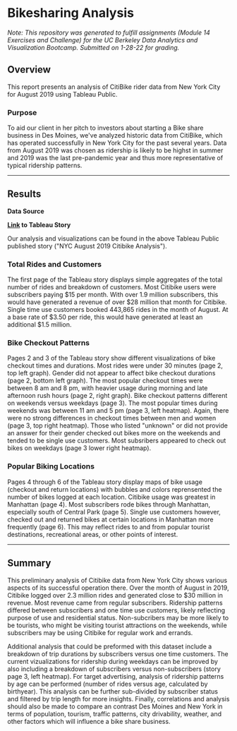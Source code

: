 # Bikesharing Analysis

*Note: This repository was generated to fulfill assignments (Module 14 Exercises and Challenge) for the UC Berkeley Data Analytics and Visualization Bootcamp. Submitted on 1-28-22 for grading.*


## Overview
This report presents an analysis of CitiBike rider data from New York City for August 2019 using Tableau Public. 

### Purpose
To aid our client in her pitch to investors about starting a Bike share business in Des Moines, we've analyzed historic data from CitiBike, which has operated successfully in New York City for the past several years. Data from August 2019 was chosen as ridership is likely to be highst in summer and 2019 was the last pre-pandemic year and thus more representative of typical ridership patterns. 

---
## Results

**Data Source**



**[Link](https://public.tableau.com/app/profile/cindy.lai7570/viz/Module14ChallengeUCBDataBootcamp/NYCAugust2019CitibikeAnalysis?publish=yes) to Tableau Story**


Our analysis and visualizations can be found in the above Tableau Public published story ("NYC August 2019 Citibike Analysis").



### Total Rides and Customers
The first page of the Tableau story displays simple aggregates of the total number of rides and breakdown of customers. Most Citibike users were subscribers paying $15 per month. With over 1.9 million subscribers, this would have generated a revenue of over $28 million that month for Citibike. Single time use customers booked 443,865 rides in the month of August. At a base rate of $3.50 per ride, this would have generated at least an additional $1.5 million. 


### Bike Checkout Patterns
Pages 2 and 3 of the Tableau story show different visualizations of bike checkout times and durations. Most rides were under 30 minutes (page 2, top left graph). Gender did not appear to affect bike checkout durations (page 2, bottom left graph). The most popular checkout times were between 8 am and 8 pm, with heavier usage during morning and late afternoon rush hours (page 2, right graph). Bike checkout patterns different on weekends versus weekdays (page 3). The most popular times during weekends was between 11 am and 5 pm (page 3, left heatmap). Again, there were no strong differences in checkout times between men and women (page 3, top right heatmap). Those who listed "unknown" or did not provide an answer for their gender checked out bikes more on the weekends and tended to be single use customers. Most subsribers appeared to check out bikes on weekdays (page 3 lower right heatmap). 


### Popular Biking Locations
Pages 4 through 6 of the Tableau story display maps of bike usage (checkout and return locations) with bubbles and colors reprensented the number of bikes logged at each location. Citibike usage was greatest in Manhattan (page 4). Most subscribers rode bikes through Manhattan, especially south of Central Park (page 5). Single use customers however, checked out and returned bikes at certain locations in Manhattan more frequently (page 6). This may reflect rides to and from popular tourist destinations, recreational areas, or other points of interest.  


---

## Summary

This preliminary analysis of Citibike data from New York City shows various aspects of its successful operation there. Over the month of August in 2019, Citibike logged over 2.3 million rides and generated close to $30 million in revenue. Most revenue came from regular subscribers. Ridership patterns differed between subscribers and one time use customers, likely reflecting purpose of use and residential status. Non-subcribers may be more likely to be tourists, who might be visiting tourist attractions on the weekends, while subscribers may be using Citibike for regular work and errands. 

Additional analysis that could be preformed with this dataset include a breakdown of trip durations by subscribers versus one time customers. The current vizualizations for ridership during weekdays can be improved by also including a breakdown of subscribers versus non-subscribers (story page 3, left heatmap). For target advertising, analysis of ridership patterns by age can be performed (number of rides versus age, calculated by birthyear). This analysis can be further sub-divided by subscriber status and filtered by trip length for more insights. Finally, correlations and analysis should also be made to compare an contrast Des Moines and New York in terms of population, tourism, traffic patterns, city drivability, weather, and other factors which will influence a bike share business.




